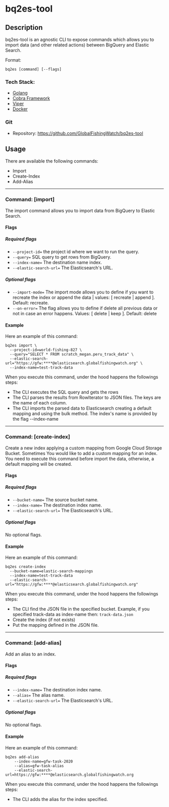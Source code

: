 # bq2es-tool

## Description

bq2es-tool is an agnostic CLI to expose commands which allows you to import data (and other related actions) between BigQuery
and Elastic Search.

Format:
```
bq2es [command] [--flags]
```

### Tech Stack:
* [Golang](https://golang.org/doc/)
* [Cobra Framework](https://github.com/spf13/cobra#working-with-flags)
* [Viper](https://github.com/spf13/viper)
* [Docker](https://docs.docker.com/)

### Git
* Repository: 
https://github.com/GlobalFishingWatch/bq2es-tool

## Usage

There are available the following commands:
* Import
* Create-Index
* Add-Alias

---

### Command: [import]

The import command allows you to import data from BigQuery to Elastic Search. 

#### Flags
##### Required flags
- `--project-id=` the project id where we want to run the query.
- `--query=` SQL query to get rows from BigQuery.
- `--index-name=` The destination name index.
- `--elastic-search-url=` The Elasticsearch's URL. 

##### Optional flags
* `--import-mode=` The import mode allows you to define if you want to recreate the index or append the data
 | values: [ recreate | append ]. Default: recreate.
* `--on-error=` The flag allows you to define if delete all previous data or not in case an error happens. 
Values: [ delete | keep ]. Default: delete

#### Example
Here an example of this command:
```
bq2es import \
  --project-id=world-fishing-827 \
  --query="SELECT * FROM scratch_megan.peru_track_data" \
  --elastic-search-url="https://gfw:****@elasticsearch.globalfishingwatch.org" \
  --index-name=test-track-data
```

When you execute this command, under the hood happens the followings steps:
* The CLI executes the SQL query and gets the rows
* The CLI parses the results from RowIterator to JSON files. The keys are the name of each column.
* The CLI imports the parsed data to Elasticsearch creating a default mapping and using the bulk method. The index's name is provided by the flag --index-name

---

### Command: [create-index]

Create a new index applying a custom mapping from Google Cloud Storage Bucket. Sometimes You would like to add a custom mapping for
an index. You need to execute this command before import the data, otherwise, a default mapping will be created.

#### Flags
##### Required flags
- `--bucket-name=` The source bucket name.
- `--index-name=` The destination index name.
- `--elastic-search-url=` The Elasticsearch's URL. 

##### Optional flags
No optional flags.

#### Example
Here an example of this command:
```
bq2es create-index 
  --bucket-name=elastic-search-mappings
  --index-name=test-track-data
  --elastic-search-url="https://gfw:****@elasticsearch.globalfishingwatch.org" 
```

When you execute this command, under the hood happens the followings steps:
* The CLI find the JSON file in the specified bucket. Example, if you specified track-data as index-name then: `track-data.json`
* Create the index (if not exists)
* Put the mapping defined in the JSON file.

---

### Command: [add-alias]

Add an alias to an index.

#### Flags
##### Required flags
- `--index-name=` The destination index name.
- `--alias=` The alias name.
- `--elastic-search-url=` The Elasticsearch's URL. 

##### Optional flags
No optional flags.

#### Example
Here an example of this command:
```
bq2es add-alias 
    --index-name=gfw-task-2020 
    --alias=gfw-task-alias 
    --elastic-search-url=https://gfw:****@elasticsearch.globalfishingwatch.org
```

When you execute this command, under the hood happens the followings steps:
* The CLI adds the alias for the index specified.